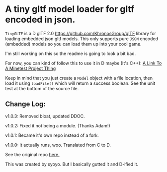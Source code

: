 # A tiny gltf model loader for gltf encoded in json.

`TinyGLTF` is a D glTF 2.0 https://github.com/KhronosGroup/glTF library for loading embedded json gltf models. This only supports pure ``JSON`` encoded (embedded) models so you can load them up into your cool game.

I'm still working on this so the readme is going to look a bit bad.

For now, you can kind of follow this to use it in D maybe (It's C++):
[A Link To A Minetest Project Thing](https://github.com/jordan4ibanez/irrlicht/blob/feat/gltf-loader/source/Irrlicht/CGLTFMeshFileLoader.cpp#L715)

Keep in mind that you just create a ``Model`` object with a file location, then load it using ``loadFile()`` which will return a success boolean. See the unit test at the bottom of the source file.

## Change Log:

v1.0.3: Removed bloat, updated DDOC.

v1.0.2: Fixed it not being a module. (Thanks Adam!)

v1.0.1: Became it's own repo instead of a fork.

v1.0.0: It actually runs, woo. Translated from C to D.


See the original repo [here.](https://github.com/syoyo/tinygltf)

This was created by syoyo. But I basically gutted it and D-ified it.